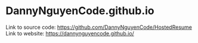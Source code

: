 # DannyNguyenCode.github.io

Link to source code: https://github.com/DannyNguyenCode/HostedResume
Link to website: https://dannynguyencode.github.io/
